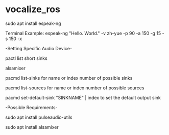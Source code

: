 # vocalize_ros

sudo apt install espeak-ng

Terminal Example: espeak-ng "Hello. World." -v zh-yue -p 90 -a 150 -g 15 -s 150 -x

-Setting Specific Audio Device-

pactl list short sinks

alsamixer

pacmd list-sinks for name or index number of possible sinks

pacmd list-sources for name or index number of possible sources

pacmd set-default-sink "SINKNAME" | index to set the default output sink

-Possible Requirements-

sudo apt install pulseaudio-utils

sudo apt install alsamixer
